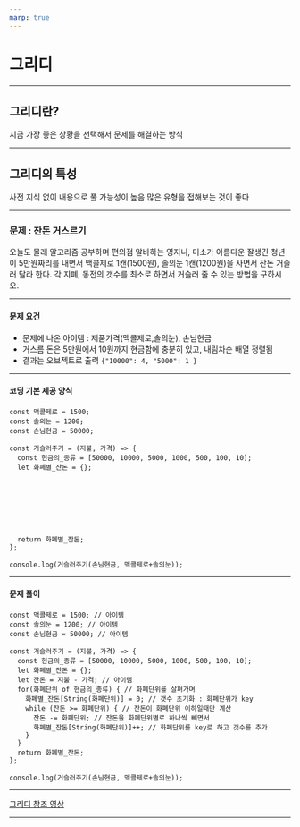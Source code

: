 ```yaml
---
marp: true
---
```


# 그리디

---

## 그리디란?

지금 가장 좋은 상황을 선택해서 문제를 해결하는 방식

---

## 그리디의 특성

사전 지식 없이 내용으로 풀 가능성이 높음
많은 유형을 접해보는 것이 좋다

---

### 문제 : 잔돈 거스르기

오늘도 몰래 알고리즘 공부하며 편의점 알바하는 영지니,
미소가 아름다운 잘생긴 청년이 5만원짜리를 내면서
맥콜제로 1캔(1500원), 솔의눈 1캔(1200원)을 사면서 잔돈 거슬러 달라 한다.
각 지폐, 동전의 갯수를 최소로 하면서 거슬러 줄 수 있는 방법을 구하시오.

---

#### 문제 요건

- 문제에 나온 아이템 : 제품가격(맥콜제로,솔의눈), 손님현금
- 거스름 돈은 5만원에서 10원까지 현금함에 충분히 있고, 내림차순 배열 정렬됨
- 결과는 오브젝트로 출력 ```{"10000": 4, "5000": 1 }```

---

#### 코딩 기본 제공 양식

```/* JavaScript */
const 맥콜제로 = 1500;
const 솔의눈 = 1200;
const 손님현금 = 50000;

const 거슬러주기 = (지불, 가격) => {
  const 현금의_종류 = [50000, 10000, 5000, 1000, 500, 100, 10];
  let 화폐별_잔돈 = {};
  
  
  
  
  
  
  
  
  return 화폐별_잔돈;
};

console.log(거슬러주기(손님현금, 맥콜제로+솔의눈));
```

---

#### 문제 풀이

```/* JavaScript */
const 맥콜제로 = 1500; // 아이템
const 솔의눈 = 1200; // 아이템
const 손님현금 = 50000; // 아이템

const 거슬러주기 = (지불, 가격) => {
  const 현금의_종류 = [50000, 10000, 5000, 1000, 500, 100, 10];
  let 화폐별_잔돈 = {};
  let 잔돈 = 지불 - 가격; // 아이템
  for(화폐단위 of 현금의_종류) { // 화폐단위를 살펴가며 
    화폐별_잔돈[String(화폐단위)] = 0; // 갯수 초기화 : 화폐단위가 key
    while (잔돈 >= 화폐단위) { // 잔돈이 화폐단위 이하일때만 계산
      잔돈 -= 화폐단위; // 잔돈을 화폐단위별로 하나씩 빼면서
      화폐별_잔돈[String(화폐단위)]++; // 화폐단위를 key로 하고 갯수를 추가
    }
  }
  return 화폐별_잔돈;
};

console.log(거슬러주기(손님현금, 맥콜제로+솔의눈));

```

---

[그리디 참조 영상](https://youtu.be/_IZuE7NIeW4)

---
